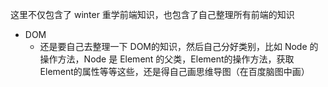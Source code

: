 这里不仅包含了 winter 重学前端知识，也包含了自己整理所有前端的知识

- DOM
  - 还是要自己去整理一下 DOM的知识，然后自己分好类别，比如 Node 的操作方法，Node 是 Element 的父类，Element的操作方法，获取Element的属性等等这些，还是得自己画思维导图（在百度脑图中画）



